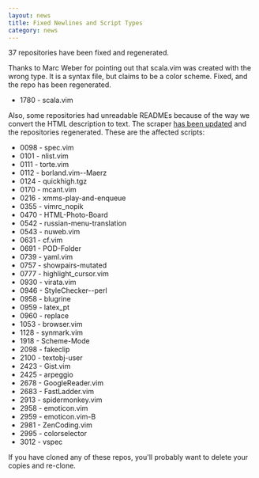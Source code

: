 ```yaml
---
layout: news
title: Fixed Newlines and Script Types
category: news
---
```


37 repositories have been fixed and regenerated.

Thanks to Marc Weber for pointing out that scala.vim was created with
the wrong type.  It is a syntax file, but claims to be a color scheme.
Fixed, and the repo has been regenerated.

 * 1780 - scala.vim

Also, some repositories had unreadable READMEs because of the way
we convert the HTML description to text.  The scraper
[has been updated](http://github.com/vim-scripts/vim-scraper/commit/fd3820d4b1930b24ecf8ba3ca55f6aad3294dab2)
and the repositories regenerated.  These are the affected scripts:

 * 0098 - spec.vim
 * 0101 - nlist.vim
 * 0111 - torte.vim
 * 0112 - borland.vim--Maerz
 * 0124 - quickhigh.tgz
 * 0170 - mcant.vim
 * 0216 - xmms-play-and-enqueue
 * 0355 - vimrc\_nopik
 * 0470 - HTML-Photo-Board
 * 0542 - russian-menu-translation
 * 0543 - nuweb.vim
 * 0631 - cf.vim
 * 0691 - POD-Folder
 * 0739 - yaml.vim
 * 0757 - showpairs-mutated
 * 0777 - highlight\_cursor.vim
 * 0930 - virata.vim
 * 0946 - StyleChecker--perl
 * 0958 - blugrine
 * 0959 - latex\_pt
 * 0960 - replace
 * 1053 - browser.vim
 * 1128 - synmark.vim
 * 1918 - Scheme-Mode
 * 2098 - fakeclip
 * 2100 - textobj-user
 * 2423 - Gist.vim
 * 2425 - arpeggio
 * 2678 - GoogleReader.vim
 * 2683 - FastLadder.vim
 * 2913 - spidermonkey.vim
 * 2958 - emoticon.vim
 * 2959 - emoticon.vim-B
 * 2981 - ZenCoding.vim
 * 2995 - colorselector
 * 3012 - vspec

If you have cloned any of these repos, you'll probably want to delete
your copies and re-clone.

